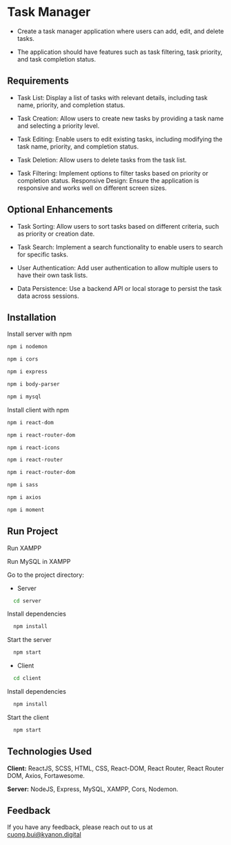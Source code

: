 ﻿# Task Manager

- Create a task manager application where users can add, edit, and delete tasks.

- The application should have features such as task filtering, task priority, and task completion status.

## Requirements

- Task List: Display a list of tasks with relevant details, including task name, priority, and completion status.

- Task Creation: Allow users to create new tasks by providing a task name and selecting a priority level.

- Task Editing: Enable users to edit existing tasks, including modifying the task name, priority, and completion status.

- Task Deletion: Allow users to delete tasks from the task list.

- Task Filtering: Implement options to filter tasks based on priority or completion status.
  Responsive Design: Ensure the application is responsive and works well on different screen sizes.

## Optional Enhancements

- Task Sorting: Allow users to sort tasks based on different criteria, such as priority or creation date.

- Task Search: Implement a search functionality to enable users to search for specific tasks.

- User Authentication: Add user authentication to allow multiple users to have their own task lists.

- Data Persistence: Use a backend API or local storage to persist the task data across sessions.

## Installation

Install server with npm

```bash
npm i nodemon

npm i cors

npm i express

npm i body-parser

npm i mysql
```

Install client with npm

```bash
npm i react-dom

npm i react-router-dom

npm i react-icons

npm i react-router

npm i react-router-dom

npm i sass

npm i axios

npm i moment

```

## Run Project

Run XAMPP

Run MySQL in XAMPP

Go to the project directory:

- Server

```bash
  cd server
```

Install dependencies

```bash
  npm install
```

Start the server

```bash
  npm start
```

- Client

```bash
  cd client
```

Install dependencies

```bash
  npm install
```

Start the client

```bash
  npm start
```

## Technologies Used

**Client:** ReactJS, SCSS, HTML, CSS, React-DOM, React Router, React Router DOM, Axios, Fortawesome.

**Server:** NodeJS, Express, MySQL, XAMPP, Cors, Nodemon.

## Feedback

If you have any feedback, please reach out to us at cuong.bui@kyanon.digital
